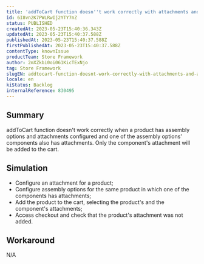 ```yaml
---
title: 'addToCart function doesn''t work correctly with attachments and assembly options'' component''s attachment'
id: 6I8vn2K7PWLRwIj2YTY7nZ
status: PUBLISHED
createdAt: 2023-05-23T15:40:36.343Z
updatedAt: 2023-05-23T15:40:37.588Z
publishedAt: 2023-05-23T15:40:37.588Z
firstPublishedAt: 2023-05-23T15:40:37.588Z
contentType: knownIssue
productTeam: Store Framework
author: 2mXZkbi0oi061KicTExNjo
tag: Store Framework
slugEN: addtocart-function-doesnt-work-correctly-with-attachments-and-assembly-options-components-attachment
locale: en
kiStatus: Backlog
internalReference: 830495
---
```


## Summary


addToCart function doesn't work correctly when a product has assembly options and attachments configured and one of the assembly options' components also has attachments. Only the component's attachment will be added to the cart.


##

## Simulation



- Configure an attachment for a product;
- Configure assembly options for the same product in which one of the components has attachments;
- Add the product to the cart, selecting the product's and the component's attachments;
- Access checkout and check that the product's attachment was not added.


##

## Workaround


N/A




